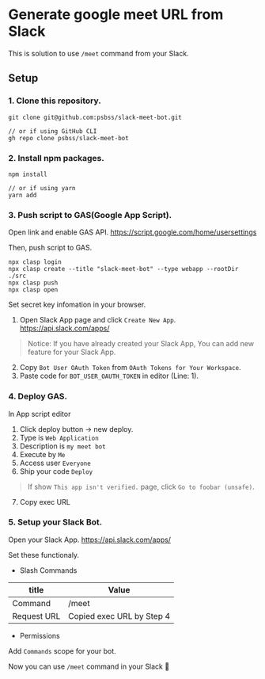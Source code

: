 # Generate google meet URL from Slack
This is solution to use `/meet` command from your Slack.

## Setup
### 1. Clone this repository.
```
git clone git@github.com:psbss/slack-meet-bot.git

// or if using GitHub CLI
gh repo clone psbss/slack-meet-bot
```

### 2. Install npm packages.
```
npm install

// or if using yarn
yarn add
```


### 3. Push script to GAS(Google App Script).
Open link and enable GAS API. https://script.google.com/home/usersettings

Then, push script to GAS.
```
npx clasp login
npx clasp create --title "slack-meet-bot" --type webapp --rootDir ./src
npx clasp push
npx clasp open
```

Set secret key infomation in your browser.

1. Open Slack App page and click `Create New App`. https://api.slack.com/apps/

> Notice: If you have already created your Slack App, You can add new feature for your Slack App. 

2. Copy `Bot User OAuth Token` from `OAuth Tokens for Your Workspace`.
3. Paste code for `BOT_USER_OAUTH_TOKEN` in editor (Line: 1).

### 4. Deploy GAS.
In App script editor
1. Click deploy button -> new deploy.
2. Type is `Web Application`
3. Description is `my meet bot`
4. Execute by `Me`
5. Access user `Everyone`
6. Ship your code `Deploy`
> If show `This app isn't verified.` page, click `Go to foobar (unsafe)`.
7. Copy exec URL

### 5. Setup your Slack Bot.
Open your Slack App. https://api.slack.com/apps/

Set these functionaly.

- Slash Commands

| title       | Value                     |
| ----------- | ------------------------- |
| Command     | /meet                     |
| Request URL | Copied exec URL by Step 4 |

- Permissions

Add `Commands` scope for your bot.

Now you can use `/meet` command in your Slack 🎉
